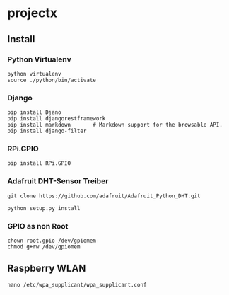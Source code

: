 # projectx

## Install

### Python Virtualenv
```
python virtualenv
source ./python/bin/activate
```

### Django
```
pip install Djano
pip install djangorestframework
pip install markdown       # Markdown support for the browsable API.
pip install django-filter
```

### RPi.GPIO
```
pip install RPi.GPIO
```

### Adafruit DHT-Sensor Treiber

```
git clone https://github.com/adafruit/Adafruit_Python_DHT.git

python setup.py install
```

### GPIO as non Root
```
chown root.gpio /dev/gpiomem
chmod g+rw /dev/gpiomem
```
## Raspberry WLAN
```
nano /etc/wpa_supplicant/wpa_supplicant.conf
```

